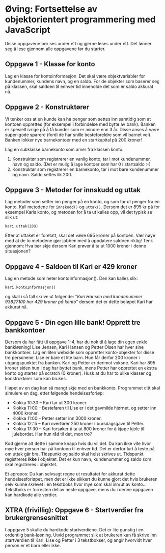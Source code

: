 # Øving: Fortsettelse av objektorientert programmering med JavaScript
Disse oppgavene bør ses under ett og gjerne løses under ett. Det lønner seg å lese gjennom
alle oppgavene før du starter. 

## Oppgave 1 - Klasse for konto
Lag en klasse for kontoinformasjon. Det skal være objektvariabler for kundenummer,
kundens navn, og en saldo. For de objekter som baserer seg på klassen, skal saldoen til
enhver tid inneholde det som er saldo akkurat nå. 

## Oppgave 2 - Konstruktører
Vi tenker oss at en kunde kan ha penger som settes inn samtidig som at kontoen opprettes
(for eksempel i forbindelse med bytte av bank). Banken er spesielt ivrige på å få kunder som
er mindre enn 3 år. Disse anses å være super-gode sparere (fordi de har snille besteforeldre
som vil barnet vel). Banken lokker nye barnekontoer med en startkapital på 200 kroner!

Lag en subklasse barnekonto som arver fra klassen konto:

1. Konstruktør som registrerer en vanlig konto, tar i mot kundenummer, navn og saldo.
(Det er mulig å lage kontoer som har 0 i startsaldo :-)
2. Konstruktør som registrerer en barnekonto, tar i mot bare kundenummer og navn.
Saldo settes lik 200. 

## Oppgave 3 - Metoder for innskudd og uttak
Lag metoder som setter inn penger på en konto, og som tar ut penger fra en konto. Kall
metodene for ```innskudd()``` og ```uttak()```. Dersom det er 895 kr på for eksempel Karis konto,
og metoden for å ta ut kalles opp, vil det typisk se slik ut:

```kari.uttak(200)```

Etter at uttaket er foretatt, skal det være 695 kroner på kontoen. Vær nøye med at de to
metodene gjør jobben med å oppdatere saldoen riktig! Tenk gjennom: Hva bør skje dersom
Kari prøver å ta ut 1000 kroner i denne situasjonen? 

## Oppgave 4 - Saldoen til Kari er 429 kroner
Lag en metode som heter kontoInformasjon(). Den kan kalles slik:

```kari.kontoInformasjon()```

og skal i så fall skrive ut følgende: ”_Kari Hansen med kundenummer 93827100 har 429
kroner på konto_” dersom det er dette beløpet Kari har akkurat nå. 

## Oppgave 5 - Din egen lille bank! Opprett tre bankkontoer
Dersom du har fått til oppgave 1-4, har du nok til å lage din egen enkle bankløsning! Lise
Jensen, Kari Hansen og Petter Olsen har hver sine bankkontoer. Lag en liten webside som
oppretter konto-objekter for disse tre personene. Lise er bare et lite barn. Hun får derfor 200
kroner i utgangspunktet fra banken. Kari og Petter er derimot voksne. Kari har 895 kroner
siden hun i dag har byttet bank, mens Petter har opprettet en ekstra konto og starter på
scratch (0 kroner). Husk at du har to ulike klasser og konstruktører som kan brukes.

I løpet av en dag kan så mangt skje med en bankkonto. Programmet ditt skal simulere en
dag, etter følgende hendelsesforløp:

- Klokka 10:30 – Kari tar ut 300 kroner.
- Klokka 11:00 – Bestefaren til Lise er i det gavmilde hjørnet, og setter inn 4000 kroner.
- Klokka 11:00 – Petter setter inn 3000 kroner.
- Klokka 12:15 – Kari overfører 250 kroner i bursdagsgave til Petter.
- Klokka 17:30 – Kari forsøker å ta ut 800 kroner for å kjøpe kjole til julebordet. Har hun råd
til det, mon tro?

Kod gjerne alt dette i samme knapp hvis du vil det. Du kan ikke vite hvor mye hver person
har på kontoen til enhver tid. Det er derfor lurt å teste på om uttak går bra. Tidspunkt og
saldo skal helst skrives ut. Tidspunkt registreres **ikke** i objektet. Det er kun navn,
kundenummer og saldo som skal registreres i objektet.

Et apropos: Du kan selvsagt regne ut resultatet for akkurat dette hendelsesforløpet, men det
er ikke sikkert du kunne gjort det hvis brukeren selv kunne skrevet i en tekstboks hvor mye
som skal inn/ut av konto... Tekstboks er forresten del av neste oppgave, mens du i denne
oppgaven kan hardkode alle verdier. 

## XTRA (frivillig): Oppgave 6 - Startverdier fra brukergrensesnittet
I oppgave 5 skulle du hardkode startverdiene. Det er lite gunstig i en ordentlig bank-løsning.
Utvid programmet slik at brukeren kan få skrive inn startverdien til Kari, Lise og Petter i 3
tekstbokser, og angir hvorvidt hver person er et barn eller ikke. 
